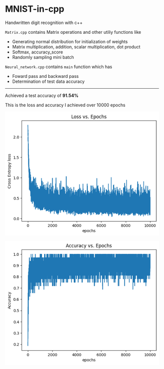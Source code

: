 # MNIST-in-cpp
Handwritten digit recognition with c++  

`Matrix.cpp` contains Matrix operations and other utiliy functions like
  - Generating normal distribution for initialization of weights
  - Matrix multiplication, addition, scalar multiplication, dot product
  - Softmax, accuracy_score
  - Randomly sampling mini batch

`Neural_network.cpp` contains `main` function which has
  - Foward pass and backward pass
  - Determination of test data accuracy 

<hr>

Achieved a test accuracy of **91.54%**

This is the loss and accuracy I achieved over 10000 epochs  

![loss](./logs/loss.png)

![accuracy](./logs/accuracy.png)

